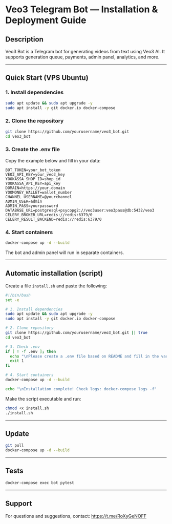 # Veo3 Telegram Bot — Installation & Deployment Guide

## Description
Veo3 Bot is a Telegram bot for generating videos from text using Veo3 AI. It supports generation queue, payments, admin panel, analytics, and more.

---

## Quick Start (VPS Ubuntu)

### 1. Install dependencies

```bash
sudo apt update && sudo apt upgrade -y
sudo apt install -y git docker.io docker-compose
```

### 2. Clone the repository

```bash
git clone https://github.com/yourusername/veo3_bot.git
cd veo3_bot
```

### 3. Create the .env file

Copy the example below and fill in your data:

```env
BOT_TOKEN=your_bot_token
VEO3_API_KEY=your_veo3_key
YOOKASSA_SHOP_ID=shop_id
YOOKASSA_API_KEY=api_key
DOMAIN=https://your.domain
YOOMONEY_WALLET=wallet_number
CHANNEL_USERNAME=@yourchannel
ADMIN_USER=admin
ADMIN_PASS=yourpassword
DATABASE_URL=postgresql+psycopg2://veo3user:veo3pass@db:5432/veo3
CELERY_BROKER_URL=redis://redis:6379/0
CELERY_RESULT_BACKEND=redis://redis:6379/0
```

### 4. Start containers

```bash
docker-compose up -d --build
```

The bot and admin panel will run in separate containers.

---

## Automatic installation (script)

Create a file `install.sh` and paste the following:

```bash
#!/bin/bash
set -e

# 1. Install dependencies
sudo apt update && sudo apt upgrade -y
sudo apt install -y git docker.io docker-compose

# 2. Clone repository
git clone https://github.com/yourusername/veo3_bot.git || true
cd veo3_bot

# 3. Check .env
if [ ! -f .env ]; then
  echo "\nPlease create a .env file based on README and fill in the variables!"
  exit 1
fi

# 4. Start containers
docker-compose up -d --build

echo "\nInstallation complete! Check logs: docker-compose logs -f"
```

Make the script executable and run:

```bash
chmod +x install.sh
./install.sh
```

---

## Update

```bash
git pull
docker-compose up -d --build
```

---

## Tests

```bash
docker-compose exec bot pytest
```

---

## Support
For questions and suggestions, contact: https://t.me/RoXyGeNOFF